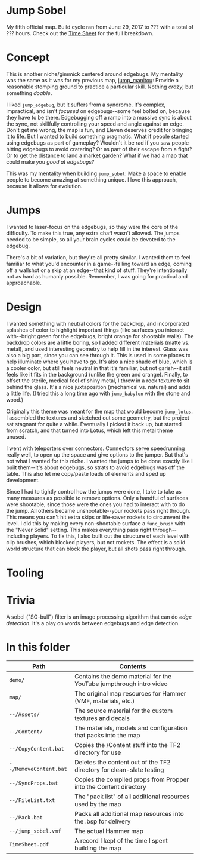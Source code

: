 Jump Sobel
==========

My fifth official map. Build cycle ran from June 29, 2017 to ??? with a total of ??? hours. Check out the [Time Sheet](https://github.com/alexwnovak/TF2Maps/raw/master/jump_sobel/TimeSheet.pdf) for the full breakdown.

# Concept

This is another niche/gimmick centered around edgebugs. My mentality was the same as it was for my previous map, [jump_manitou](https://github.com/alexwnovak/TF2Maps/tree/master/jump_manitou): Provide a reasonable stomping ground to practice a particular skill. Nothing _crazy_, but something _doable_.

I liked `jump_edgebug`, but it suffers from a syndrome. It's complex, impractical, and isn't _focused_ on edgebugs--some feel bolted on, because they have to be there. Edgebugging off a ramp into a massive sync is about the sync, not skillfully controlling your speed and angle against an edge. Don't get me wrong, the map is fun, and Eleven deserves credit for bringing it to life. But I wanted to build something pragmatic. What if people started using edgebugs as part of gameplay? Wouldn't it be rad if you saw people hitting edgebugs to avoid cratering? Or as part of their escape from a fight? Or to get the distance to land a market garden? What if we had a map that could make you _good at edgebugs_?

This was my mentality when building `jump_sobel`: Make a space to enable people to become amazing at something unique. I love this approach, because it allows for evolution.

# Jumps

I wanted to laser-focus on the edgebugs, so they were the core of the difficulty. To make this true, any extra chaff wasn't allowed. The jumps needed to be simple, so all your brain cycles could be devoted to the edgebug.

There's a bit of variation, but they're all pretty similar. I wanted them to feel familiar to what you'd encounter in a game--falling toward an edge, coming off a wallshot or a skip at an edge--that kind of stuff. They're intentionally not as hard as humanly possible. Remember, I was going for practical and approachable.

# Design

I wanted something with neutral colors for the backdrop, and incorporated splashes of color to highlight important things (like surfaces you interact with--bright green for the edgebugs, bright orange for shootable walls). The backdrop colors are a little boring, so I added different materials (matte vs. metal), and used interesting geometry to help fill in the interest. Glass was also a big part, since you can see through it. This is used in some places to help illuminate where you have to go. It's also a nice shade of blue, which is a cooler color, but still feels neutral in that it's familiar, but not garish--it still feels like it fits in the background (unlike the green and orange). Finally, to offset the sterile, medical feel of shiny metal, I threw in a rock texture to sit behind the glass. It's a nice juxtaposition (mechanical vs. natural) and adds a little life. (I tried this a long time ago with `jump_babylon` with the stone and wood.)

Originally this theme was meant for the map that would become `jump_lotus`. I assembled the textures and sketched out some geometry, but the project sat stagnant for quite a while. Eventually I picked it back up, but started from scratch, and that turned into Lotus, which left this metal theme unused.

I went with teleporters over connectors. Connectors serve speedrunning really well, to open up the space and give options to the jumper. But that's not what I wanted for this niche. I wanted the jumps to be done exactly like I built them--it's about edgebugs, so strats to avoid edgebugs was off the table. This also let me copy/paste loads of elements and sped up development.

Since I had to tightly control how the jumps were done, I take to take as many measures as possible to remove options. Only a handful of surfaces were shootable, since those were the ones you had to interact with to do the jump. All others became unshootable--your rockets pass right through. This means you can't hit extra skips or life-saver rockets to circumvent the level. I did this by making every non-shootable surface a `func_brush` with the "Never Solid" setting. This makes everything pass right through--including players. To fix this, I also built out the structure of each level with clip brushes, which blocked players, but not rockets. The effect is a solid world structure that can block the player, but all shots pass right through.

# Tooling



# Trivia

A sobel ("SO-bull") filter is an image processing algorithm that can do _edge detection_. It's a play on words between edgebugs and edge detection.

# In this folder

| Path                      | Contents                                                             |
|---------------------------|----------------------------------------------------------------------|
| `demo/`                   | Contains the demo material for the YouTube jumpthrough intro video   |
| `map/`                    | The original map resources for Hammer (VMF, materials, etc.)         |
| `--/Assets/`              | The source material for the custom textures and decals               |
| `--/Content/`             | The materials, models and configuration that packs into the map      |
| `--/CopyContent.bat`      | Copies the /Content stuff into the TF2 directory for use             |
| `--/RemoveContent.bat`    | Deletes the content out of the TF2 directory for clean-slate testing |
| `--/SyncProps.bat`        | Copies the compiled props from Propper into the Content directory    |
| `--/FileList.txt`         | The "pack list" of all additional resources used by the map          |
| `--/Pack.bat`             | Packs all additional map resources into the .bsp for delivery        |
| `--/jump_sobel.vmf`       | The actual Hammer map                                                |
| `TimeSheet.pdf`           | A record I kept of the time I spent building the map                 |
